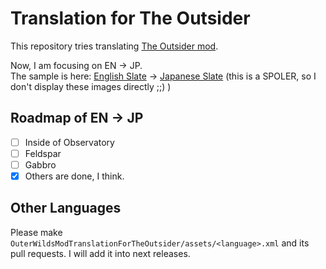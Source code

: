 # Translation for The Outsider

This repository tries translating [The Outsider mod](https://outerwildsmods.com/mods/theoutsider/).

Now, I am focusing on EN -> JP.  
The sample is here: [English Slate](fig/screenshot_slate_english.png) -> [Japanese Slate](fig/screenshot_slate_japanese.png) (this is a SPOLER, so I don't display these images directly ;;) )

## Roadmap of EN -> JP

* [ ] Inside of Observatory
* [ ] Feldspar
* [ ] Gabbro
* [x] Others are done, I think.

## Other Languages

Please make `OuterWildsModTranslationForTheOutsider/assets/<language>.xml` and its pull requests. I will add it into next releases.
